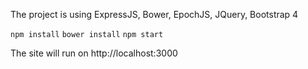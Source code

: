 The project is using ExpressJS, Bower, EpochJS, JQuery, Bootstrap 4

```npm install```
```bower install```
```npm start```

The site will run on http://localhost:3000